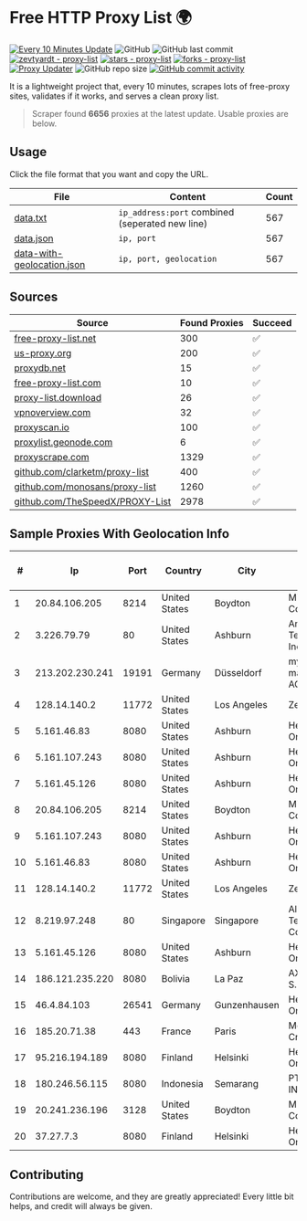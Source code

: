 
# Free HTTP Proxy List 🌍

[![Every 10 Minutes Update](https://github.com/mertguvencli/http-proxy-list/actions/workflows/main.yml/badge.svg?branch=main)](https://github.com/mertguvencli/http-proxy-list/actions/workflows/main.yml)
![GitHub](https://img.shields.io/github/license/mertguvencli/http-proxy-list)
![GitHub last commit](https://img.shields.io/github/last-commit/mertguvencli/http-proxy-list)
[![zevtyardt - proxy-list](https://img.shields.io/static/v1?label=zevtyardt&message=proxy-list&color=blue&logo=github)](https://github.com/zevtyardt/proxy-list "Go to GitHub repo")
[![stars - proxy-list](https://img.shields.io/github/stars/zevtyardt/proxy-list?style=social)](https://github.com/zevtyardt/proxy-list)
[![forks - proxy-list](https://img.shields.io/github/forks/zevtyardt/proxy-list?style=social)](https://github.com/zevtyardt/proxy-list)
[![Proxy Updater](https://github.com/zevtyardt/proxy-list/workflows/Proxy%20Updater/badge.svg)](https://github.com/zevtyardt/proxy-list/actions?query=workflow:"Proxy+Updater")
![GitHub repo size](https://img.shields.io/github/repo-size/zevtyardt/proxy-list)
[![GitHub commit activity](https://img.shields.io/github/commit-activity/m/zevtyardt/proxy-list?logo=commits)](https://github.com/zevtyardt/proxy-list/commits/main)

It is a lightweight project that, every 10 minutes, scrapes lots of free-proxy sites, validates if it works, and serves a clean proxy list.

> Scraper found **6656** proxies at the latest update. Usable proxies are below.

## Usage

Click the file format that you want and copy the URL.

|File|Content|Count|
|----|-------|-----|
|[data.txt](https://raw.githubusercontent.com/mertguvencli/http-proxy-list/main/proxy-list/data.txt)|`ip_address:port` combined (seperated new line)|567|
|[data.json](https://raw.githubusercontent.com/mertguvencli/http-proxy-list/main/proxy-list/data.json)|`ip, port`|567|
|[data-with-geolocation.json](https://raw.githubusercontent.com/mertguvencli/http-proxy-list/main/proxy-list/data-with-geolocation.json)|`ip, port, geolocation`|567|

## Sources

|Source|Found Proxies|Succeed|
|------|-------------|-------|
|[free-proxy-list.net](https://free-proxy-list.net)|300|✅|
|[us-proxy.org](https://www.us-proxy.org)|200|✅|
|[proxydb.net](http://proxydb.net)|15|✅|
|[free-proxy-list.com](https://free-proxy-list.com/?page=&port=&type%5B%5D=http&type%5B%5D=https&up_time=0&search=Search)|10|✅|
|[proxy-list.download](https://www.proxy-list.download/HTTP)|26|✅|
|[vpnoverview.com](https://vpnoverview.com/privacy/anonymous-browsing/free-proxy-servers)|32|✅|
|[proxyscan.io](https://www.proxyscan.io)|100|✅|
|[proxylist.geonode.com](https://proxylist.geonode.com/api/proxy-list?limit=300&page=1&sort_by=lastChecked&sort_type=desc&protocols=http,https)|6|✅|
|[proxyscrape.com](https://api.proxyscrape.com/v2/?request=displayproxies&protocol=http&timeout=10000&country=all&ssl=all&anonymity=all)|1329|✅|
|[github.com/clarketm/proxy-list](https://raw.githubusercontent.com/clarketm/proxy-list/master/proxy-list-raw.txt)|400|✅|
|[github.com/monosans/proxy-list](https://raw.githubusercontent.com/monosans/proxy-list/main/proxies/http.txt)|1260|✅|
|[github.com/TheSpeedX/PROXY-List](https://raw.githubusercontent.com/TheSpeedX/PROXY-List/master/http.txt)|2978|✅|


## Sample Proxies With Geolocation Info

|#|Ip|Port|Country|City|Internet Service Provider|
|-|--|----|-------|----|-------------------------|
|1|20.84.106.205|8214|United States|Boydton|Microsoft Corporation|
|2|3.226.79.79|80|United States|Ashburn|Amazon Technologies Inc.|
|3|213.202.230.241|19191|Germany|Düsseldorf|myLoc managed IT AG|
|4|128.14.140.2|11772|United States|Los Angeles|Zenlayer Inc|
|5|5.161.46.83|8080|United States|Ashburn|Hetzner Online GmbH|
|6|5.161.107.243|8080|United States|Ashburn|Hetzner Online GmbH|
|7|5.161.45.126|8080|United States|Ashburn|Hetzner Online GmbH|
|8|20.84.106.205|8214|United States|Boydton|Microsoft Corporation|
|9|5.161.107.243|8080|United States|Ashburn|Hetzner Online GmbH|
|10|5.161.46.83|8080|United States|Ashburn|Hetzner Online GmbH|
|11|128.14.140.2|11772|United States|Los Angeles|Zenlayer Inc|
|12|8.219.97.248|80|Singapore|Singapore|Alibaba (US) Technology Co., Ltd.|
|13|5.161.45.126|8080|United States|Ashburn|Hetzner Online GmbH|
|14|186.121.235.220|8080|Bolivia|La Paz|AXS Bolivia S. A.|
|15|46.4.84.103|26541|Germany|Gunzenhausen|Hetzner Online GmbH|
|16|185.20.71.38|443|France|Paris|Mod Mission Critical LLC|
|17|95.216.194.189|8080|Finland|Helsinki|Hetzner Online GmbH|
|18|180.246.56.115|8080|Indonesia|Semarang|PT. TELKOM INDONESIA|
|19|20.241.236.196|3128|United States|Boydton|Microsoft Corporation|
|20|37.27.7.3|8080|Finland|Helsinki|Hetzner Online GmbH|



## Contributing

Contributions are welcome, and they are greatly appreciated! Every
little bit helps, and credit will always be given.

